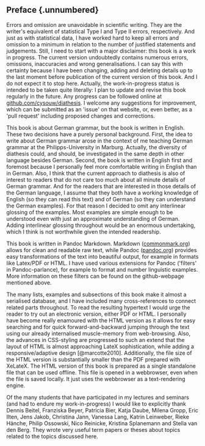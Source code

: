 ## Preface {.unnumbered}

Errors and omission are unavoidable in scientific writing. They are the writer's equivalent of statistical Type I and Type II errors, respectively. And just as with statistical data, I have worked hard to keep all errors and omission to a minimum in relation to the number of justified statements and judgements. Still, I need to start with a major disclaimer: this book is a work in progress. The current version undoubtedly contains numerous errors, omissions, inaccuracies and wrong generalisations. I can say this with certainty because I have been changing, adding and deleting details up to the last moment before publication of the current version of this book. And I do not expect it to stop here. Actually, the work-in-progress status is intended to be taken quite literally: I plan to update and revise this book regularly in the future. Any progress can be followed online at [github.com/cysouw/diathesis](https://github.com/cysouw/diathesis). I welcome any suggestions for improvement, which can be submitted as an 'issue' on that website, or, even better, as a 'pull request' including proposed changes and corrections.

This book is about German grammar, but the book is written in English. These two decisions have a purely personal background. First, the idea to write about German grammar arose in the context of me teaching German grammar at the Philipps-University in Marburg. Actually, the diversity of diathesis could, and should, be investigated in the same depth in other language besides German. Second, the book is written in English first and foremost because I personally feel more comfortable writing in English than in German. Also, I think that the current approach to diathesis is also of interest to readers that do not care too much about all minute details of German grammar. And for the readers that are interested in those details of the German language, I assume that they both have a working knowledge of English (so they can read this text) and of German (so they can understand the German examples). For that reason I decided to omit any interlinear glossing of the examples. Most examples are simple enough to be understood even with just an approximate understanding of German. Adding interlinear glossing throughout would be an enormous undertaking, which I think is not worthwhile given the intended readership.

This book is written in Pandoc Markdown. Markdown ([commonmark.org](https://commonmark.org)) allows for clean and readable raw text, while Pandoc ([pandoc.org](https://pandoc.org)) provides easy transformations of the text into beautiful output, for example in formats like Latex/PDF or HTML. I have used various extensions for Pandoc ('filters' in Pandoc-parlance), for example to format and number linguistic examples. More information on these filters can be found on the github-webpage mentioned above. 

The many lists, examples and subsections of this book make it almost a serialised database, and I have included many cross-references to connect related parts throughout. To read the resulting hypertext I would urge the reader to try out an electronic version, either PDF or HTML. I personally have become really enamoured with the HTML version as it allows for easy searching and for quick forward-and-backward jumping through the text using our already internalised muscle-memory from web-browsing. Also, the advances in CSS-styling are progressed to such an extend that the layout of HTML is almost approaching LateX sophistication, while adding a responsive/adaptive design [@marcotte2010]. Additionally, the file size of the HTML version is substantially smaller than the PDF prepared with XeLateX. The HTML version of this book is prepared as a single standalone file that can be used offline. This file is opened in a webbrowser, even when the file is saved locally. It just uses the webbrowser as a text-rendering engine. 

Of the many students that have participated in my lectures and seminars (and had to endure my work-in-progress) I would like to explicitly thank Dennis Beitel, Franziska Beyer, Patricia Bier, Katja Daube, Milena Gropp, Eric Ilten, Jens Jakob, Christina Jann, Vanessa Lang, Katrin Leinweber, Rieke Hänche, Philip Ossowski, Nico Reinicke, Kristina Splanemann and Stella van den Berg. They wrote very useful term papers or theses about topics related to the topics discussed here.

